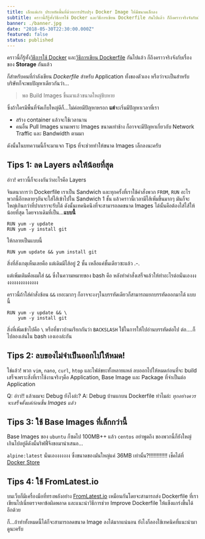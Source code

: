 ```yaml
---
title: เล็กแต่เก๋า ประหยัดพื้นที่ด้วยการปรับปรุง Docker Image ให้มีขนาดเล็กลง
subtitle: คราวนี้ก็รู้ทั้งวิธีการใช้ Docker และวิธีการเขียน Dockerfile กันไปแล้ว ก็ถึงคราวจริงจังกับเรื่องของ Storage กันแล้ว
banner: ./banner.jpg
date: "2018-05-30T22:30:00.000Z"
featured: false
status: published
---
```


คราวนี้ก็รู้ทั้ง[วิธีการใช้ Docker](https://blog.rayriffy.com/post/4) และ[วิธีการเขียน Dockerfile](https://blog.rayriffy.com/post/5) กันไปแล้ว ก็ถึงคราวจริงจังกับเรื่องของ **Storage** กันแล้ว

ก็สำหรับคนที่กำลังเขียน *Dockerfile* สำหรับ Application ทั้งของตัวเอง หรือว่าจะเป็นสำหรับบริษัทก็จะพบปัญหาเดียวกันว่า...

> พอ Build Images ขึ้นมาแล้วขนาดใหญ่ชิบหาย

ซึ่งถ้าใครมีพื้นที่จัดเก็บใหญ่ดีก็...ไม่ค่อยมีปัญหาหรอก **แต่**จะเริ่มมีปัญหาเวลาที่เรา
- สร้าง container แล้วจะใช้เวลานาน
- คนอื่น Pull Images นานเพราะ Images ขนาดเท่าช้าง ก็อาจจะมีปัญหาเกี่ยวกับ Network Traffic และ Bandwidth ตามมา

ดังนั้นในบทความนี้ก็จะมาแจก Tips ที่จะช่วยทำให้ขนาด Images เล็กลงนะครับ

## Tips 1: ลด Layers ลงให้น้อยที่สุด

อ่าว! คราวนี้ก็จะงงกันว่าอะไรคือ Layers

จินตนาการว่า Dockerfile เราเป็น Sandwich และทุกครั้งที่เราใช้คำสั่งพวก `FROM`, `RUN` อะไรพวกนี้อีกหลายๆอันจะใส่ไส้เข้าไปใน Sandwich 1 ชั้น แล้วคราวนี้เวลามีไส้เพิ่มขึ้นมากๆ มันก็จะใหญ่เกินกว่าที่ปากเราจะรับได้ ดังนั้นเทคนิคนึงที่จะสามารถลดขนาด Images ได้นั้นคือต้องใส่ไส้ให้น้อยที่สุด โดยจากเดิมที่เป็น...**แบบนี้**

```
RUN yum -y update
RUN yum -y install git
```

ให้กลายเป็นแบบนี้

```
RUN yum update && yum install git
```

สิ่งที่สังเกตุเห็นเลยคือ แต่เดิมมีไส้อยู่ 2 ชั้น เหลือแค่ชั้นเดียวซะแล้ว .-.

แต่เพิ่มเติมคือผมใส่ `&&` ซึ่งในความหมายของ bash คือ หลังทำคำสั่งเสร็จแล้วให้ทำอะไรต่อนั่นเองงงงงงงงงงงงงงงงง

คราวนี้ถ้าใส่คำสั่งซ้อน `&&` เยอะมากๆ ก็อาจจะงงๆในบรรทัดเดียวก็สามารถแยกบรรทัดออกมาได้ แบบนี้

```
RUN yum -y update && \
    yum -y install git
```

สิ่งที่เพิ่มเข้าไปคือ `\` หรือที่ชาวบ้านเรียกกันว่า `BACKSLASH` ใช้ในการให้ไปอ่านบรรทัดต่อไป ต่อ....ก็ไปลองเล่นใน bash เองเองล่ะกัน

## Tips 2: ลบของไม่จำเป็นออกไปให้หมด!

ใช่แล้ว! พวก `vim`, `nano`, `curl`, `htop` และไฟล์ขยะทั้งหลายแหล่ ลบออกไปให้หมดก่อนที่จะ build เสร็จเพราะสิ่งที่เราใช้งานจริงๆคือ Application, Base Image และ Package ที่จำเป็นต่อ Application

Q: อ่าว!! แล้วผมจะ Debug ยังไงล่ะ?
A: Debug บ้านแกบน Dockerfile ทำไมล่ะ *ทุกอย่างควรจะเสร็จตั้งแต่ก่อนขึ้น Images แล้ว*

## Tips 3: ใช้ Base Images ที่เล็กกว่านี้

Base Images ของ `ubuntu` ก็ซดไป 100MB++ แล้ว `centos` อย่าพูดถึง ของพวกนี้ก็ยังใหญ่เกินไปอยู่ดีดังนั้นริฟฟี่จึงขอมานำเสนอ...

`alpine:latest` นั่นเองงงงงงง ซึ่งขนาดของมันใหญ่แค่ 36MB เท่านั้น?!!!!!!!!!!!! เช็คได้ที่ [Docker Store](https://store.docker.com/images/alpine)

## Tips 4: ใช้ FromLatest.io

บนเว็บก็มีเครื่องมือที่ทรงพลังอย่าง [FromLatest.io](https://www.fromlatest.io) เหมือนกันโดยจะสามารถส่ง Dockerfile ที่เราเขียนไปเนี่ยตรวจหาข้อผิดพลาด และแนะนำวิธีการช่วย Improve Dockerfile ให้แข็งแกร่งขึ้นได้อีกด้วย

ก็...ถ้าทำทั้งหมดนี้ได้ก็จะสามารถลดขนาด Image ลงได้มากแน่นอน ยังไงก็ลองใช้เทคนิคที่แนะนำมาดูนะครับ